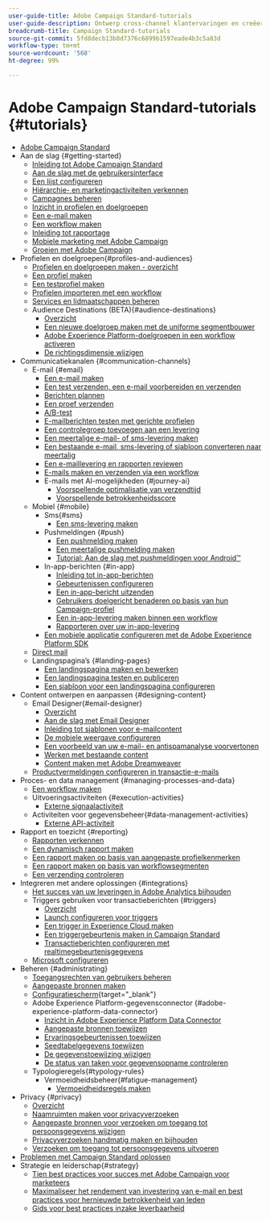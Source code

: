 ```yaml
---
user-guide-title: Adobe Campaign Standard-tutorials
user-guide-description: Ontwerp cross-channel klantervaringen en creëer een omgeving voor visuele campagneorkestratie, realtime-interactiebeheer en uitvoering via meerdere kanalen.
breadcrumb-title: Campaign Standard-tutorials
source-git-commit: 5fd8decb13b8d7376c6899b1597eade4b3c5a83d
workflow-type: tm+mt
source-wordcount: '568'
ht-degree: 99%

---
```



# Adobe Campaign Standard-tutorials {#tutorials}

+ [Adobe Campaign Standard](/help/overview.md)
+ Aan de slag {#getting-started}
   + [Inleiding tot Adobe Campaign Standard](/help/getting-started/adobe-campaign-standard-introduction.md)
   + [Aan de slag met de gebruikersinterface](/help/getting-started/getting-started-with-the-ui.md)
   + [Een lijst configureren](/help/getting-started/configure-a-list.md)
   + [Hiërarchie- en marketingactiviteiten verkennen](/help/getting-started/explore-hierarchy-and-marketing-activities.md)
   + [Campagnes beheren](/help/getting-started/managing-campaigns.md)
   + [Inzicht in profielen en doelgroepen](/help/getting-started/understanding-profiles-and-audiences.md)
   + [Een e-mail maken](https://experienceleague.adobe.com/docs/campaign-standard-learn/tutorials/communication-channels/email/create-email-from-homepage.html?lang=nl)
   + [Een workflow maken](https://experienceleague.adobe.com/docs/campaign-standard-learn/tutorials/managing-processes-and-data/creating-a-workflow.html?lang=nl)
   + [Inleiding tot rapportage](/help/getting-started/reporting-with-adobe-campaign-introduction.md)
   + [Mobiele marketing met Adobe Campaign](/help/getting-started/mobile-marketing-with-adobe-campaign.md)
   + [Groeien met Adobe Campaign](/help/getting-started/growing-with-adobe-campaign.md)
+ Profielen en doelgroepen{#profiles-and-audiences}
   + [Profielen en doelgroepen maken - overzicht](/help/profiles-and-audiences/creating-profiles-and-audiences.md)
   + [Een profiel maken](/help/profiles-and-audiences/creating-a-profile.md)
   + [Een testprofiel maken](/help/profiles-and-audiences/test-profiles.md)
   + [Profielen importeren met een workflow](/help/managing-processes-and-data/importing-profiles.md)
   + [Services en lidmaatschappen beheren](/help/managing-processes-and-data/services-and-subscriptions.md)
   + Audience Destinations (BETA){#audience-destinations}
      + [Overzicht](/help/profiles-and-audiences/audience-destinations/audience-destinations-overview.md)
      + [Een nieuwe doelgroep maken met de uniforme segmentbouwer](/help/profiles-and-audiences/audience-destinations/creating-audiences-using-segment-builder.md)
      + [Adobe Experience Platform-doelgroepen in een workflow activeren](/help/profiles-and-audiences/audience-destinations/activating-aep-audiences.md)
      + [De richtingsdimensie wijzigen](/help/profiles-and-audiences/audience-destinations/changing-targeting-dimension.md)
+ Communicatiekanalen {#communication-channels}
   + E-mail {#email}
      + [Een e-mail maken](/help/communication-channels/email/create-email-from-homepage.md)
      + [Een test verzenden, een e-mail voorbereiden en verzenden](/help/communication-channels/email/sending-test-preparing-sending-email.md)
      + [Berichten plannen](/help/communication-channels/email/schedule-messages.md)
      + [Een proef verzenden](/help/communication-channels/email/send-a-proof.md)
      + [A/B-test](/help/communication-channels/email/a-b-testing.md)
      + [E-mailberichten testen met gerichte profielen](/help/communication-channels/email/profile-substitution.md)
      + [Een controlegroep toevoegen aan een levering](/help/communication-channels/email/control-groups.md)
      + [Een meertalige e-mail- of sms-levering maken](/help/communication-channels/create-multilingual-deliveries.md)
      + [Een bestaande e-mail, sms-levering of sjabloon converteren naar meertalig](/help/communication-channels/covert-into-multilingual-deliveries.md)
      + [Een e-maillevering en rapporten reviewen](/help/communication-channels/email/reviewing-personalized-email-delivery-and-reports.md)
      + [E-mails maken en verzenden via een workflow](/help/communication-channels/email/create-and-send-emails-via-workflow.md)
      + E-mails met AI-mogelijkheden {#journey-ai}
         + [Voorspellende optimalisatie van verzendtijd](/help/communication-channels/email/ai-powered-emails/predictive-send-time-optimization.md)
         + [Voorspellende betrokkenheidsscore](/help/communication-channels/email/ai-powered-emails/predictive-engagement-scoring.md)
   + Mobiel {#mobile}
      + Sms{#sms}
         + [Een sms-levering maken](/help/communication-channels/mobile/sms/sms-delivery.md)
      + Pushmeldingen {#push}
         + [Een pushmelding maken](/help/communication-channels/mobile/push-notifications/creating-a-push-notification.md)
         + [Een meertalige pushmelding maken](/help/communication-channels/mobile/push-notifications/creating-multilingual-push-notifications.md)
         + [Tutorial: Aan de slag met pushmeldingen voor Android™](https://experienceleague.adobe.com/docs/campaign-standard-learn/getting-started-with-push-notifications-android/introduction.html?lang=nl)
      + In-app-berichten {#in-app}
         + [Inleiding tot in-app-berichten](/help/communication-channels/mobile/in-app/in-app-message-overview.md)
         + [Gebeurtenissen configureren](/help/communication-channels/mobile/in-app/configure-events.md)
         + [Een in-app-bericht uitzenden](/help/communication-channels/mobile/in-app/broadcast-in-app-message.md)
         + [Gebruikers doelgericht benaderen op basis van hun Campaign-profiel](/help/communication-channels/mobile/in-app/target-users-based-on-campaign-profile.md)
         + [Een in-app-levering maken binnen een workflow](/help/communication-channels/mobile/in-app/in-app-activity.md)
         + [Rapporteren over uw in-app-levering](/help/communication-channels/mobile/in-app/in-app-reporting.md)
      + [Een mobiele applicatie configureren met de Adobe Experience Platform SDK](/help/communication-channels/mobile/configure-mobile-apps-using-aep-sdk.md)
   + [Direct mail](/help/communication-channels/direct-mail/directmail.md)
   + Landingspagina’s {#landing-pages}
      + [Een landingspagina maken en bewerken](/help/communication-channels/landing-pages/landing-page-create-and-edit.md)
      + [Een landingspagina testen en publiceren](/help/communication-channels/landing-pages/landing-page-test-and-publish.md)
      + [Een sjabloon voor een landingspagina configureren](/help/communication-channels/landing-pages/landing-page-configure-templates.md)
+ Content ontwerpen en aanpassen {#designing-content}
   + Email Designer{#email-designer}
      + [Overzicht](/help/designing-content/email-designer/email-designer-overview.md)
      + [Aan de slag met Email Designer](/help/designing-content/email-designer/getting-started-with-the-email-designer.md)
      + [Inleiding tot sjablonen voor e-mailcontent](/help/designing-content/email-designer/email-content-templates.md)
      + [De mobiele weergave configureren](/help/designing-content/email-designer/configure-the-mobile-view.md)
      + [Een voorbeeld van uw e-mail- en antispamanalyse voorvertonen](/help/designing-content/email-designer/preview-your-email.md)
      + [Werken met bestaande content](/help/designing-content/email-designer/working-with-existing-content.md)
      + [Content maken met Adobe Dreamweaver](/help/designing-content/email-designer/dreamweaver-integration.md)
   + [Productvermeldingen configureren in transactie-e-mails](/help/designing-content/product-listings-in-transactional-email.md)
+ Proces- en data management {#managing-processes-and-data}
   + [Een workflow maken](/help/managing-processes-and-data/creating-a-workflow.md)
   + Uitvoeringsactiviteiten {#execution-activities}
      + [Externe signaalactiviteit](/help/managing-processes-and-data/execution-activities/external-signal-activity.md)
   + Activiteiten voor gegevensbeheer{#data-management-activities}
      + [Externe API-activiteit](/help/managing-processes-and-data/data-management-activities/external-api-activity.md)
+ Rapport en toezicht {#reporting}
   + [Rapporten verkennen](/help/getting-started/exploring-reports.md)
   + [Een dynamisch rapport maken](/help/reporting/creating-a-dynamic-report.md)
   + [Een rapport maken op basis van aangepaste profielkenmerken](/help/reporting/custom-profile-attributes-dynamic-reports.md)
   + [Een rapport maken op basis van workflowsegmenten](/help/reporting/report-on-workflow-segments.md)
   + [Een verzending controleren](/help/reporting/monitor-a-delivery.md)
+ Integreren met andere oplossingen {#integrations}
   + [Het succes van uw leveringen in Adobe Analytics bijhouden](/help/integrations/track-the-success-of-your-deliveries-in-analytics.md)
   + Triggers gebruiken voor transactieberichten {#triggers}
      + [Overzicht](/help/integrations/using-triggers-for-transactional-messaging-overview.md)
      + [Launch configureren voor triggers](/help/integrations/configure-launch-for-triggers.md)
      + [Een trigger in Experience Cloud maken](/help/integrations/create-a-trigger-in-experience-cloud.md)
      + [Een triggergebeurtenis maken in Campaign Standard](/help/integrations/create-a-trigger-event.md)
      + [Transactieberichten configureren met realtimegebeurtenisgegevens](/help/integrations/configure-transactional-messages-using-realtime-event-data.md)
   + [Microsoft configureren](/help/integrations/configure-dynamics-365.md)
+ Beheren {#administrating}
   + [Toegangsrechten van gebruikers beheren](/help/administrating/managing-user-access-rights.md)
   + [Aangepaste bronnen maken](https://experienceleague.adobe.com/docs/campaign-standard-learn/creating-custom-resources/introduction.html?lang=nl)
   + [Configuratiescherm](https://experienceleague.adobe.com/docs/control-panel-learn/control-panel/control-panel-overview.html?lang=nl){target="_blank"}
   + Adobe Experience Platform-gegevensconnector {#adobe-experience-platform-data-connector}
      + [Inzicht in Adobe Experience Platform Data Connector](/help/administrating/adobe-experience-platform-data-connector/understanding-the-adobe-experience-platform-data-connector.md)
      + [Aangepaste bronnen toewijzen](/help/administrating/adobe-experience-platform-data-connector/mapping-custom-resources.md)
      + [Ervaringsgebeurtenissen toewijzen](/help/administrating/adobe-experience-platform-data-connector/mapping-experience-events.md)
      + [Seedtabelgegevens toewijzen](/help/administrating/adobe-experience-platform-data-connector/mapping-seed-table-data.md)
      + [De gegevenstoewijzing wijzigen](/help/administrating/adobe-experience-platform-data-connector/modifying-data-mapping.md)
      + [De status van taken voor gegevensopname controleren](/help/administrating/adobe-experience-platform-data-connector/checking-status-of-data-ingestion-jobs.md)
   + Typologieregels{#typology-rules}
      + Vermoeidheidsbeheer{#fatigue-management}
         + [Vermoeidheidsregels maken](/help/administrating/typology-rules/fatigue-management/create-fatigue-rules.md)
+ Privacy {#privacy}
   + [Overzicht](/help/privacy/privacy-overview.md)
   + [Naamruimten maken voor privacyverzoeken](/help/privacy/namespaces-for-privacy-requests.md)
   + [Aangepaste bronnen voor verzoeken om toegang tot persoonsgegevens wijzigen](/help/privacy/custom-resources-for-privacy-requests.md)
   + [Privacyverzoeken handmatig maken en bijhouden](/help/privacy/create-and-track-privacy-requests.md)
   + [Verzoeken om toegang tot persoonsgegevens uitvoeren](/help/privacy/execute-privacy-requests.md)
+ [Problemen met Campaign Standard oplossen](https://experienceleague.adobe.com/docs/campaign-standard-learn/troubleshooting/overview.html?lang=nl)
+ Strategie en leiderschap{#strategy}
   + [Tien best practices voor succes met Adobe Campaign voor marketeers](/help/strategy/10-best-practices-for-marketers.md)
   + [Maximaliseer het rendement van investering van e-mail en best practices voor hernieuwde betrokkenheid van leden](/help/strategy/campaign-maximize-email-best-practices.md)
   + [Gids voor best practices inzake leverbaarheid](https://experienceleague.adobe.com/docs/deliverability-learn/deliverability-best-practice-guide/introduction.html?lang=nl)
